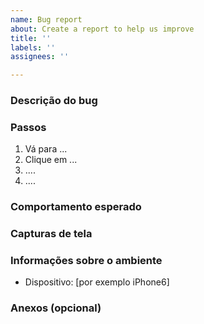 ```yaml
---
name: Bug report
about: Create a report to help us improve
title: ''
labels: ''
assignees: ''

---
```


<!-- 
    nome: Relatório de bug
    sobre: Relatório de melhoria do aplicativo
    título: "Bugfix: name_name_issue"
    labels: ''
    designados: '' 
-->

### **Descrição do bug**
<!-- Descrição do bug de uma maneira clara -->

### **Passos**
<!-- Etapas para reproduzir o bug -->
1. Vá para ...
2. Clique em ...
3. ....
4. ....

### **Comportamento esperado**
<!-- Comportamento esperado após a correção -->

### **Capturas de tela**
<!-- Imagens do bug para melhor reprodução -->

### **Informações sobre o ambiente**
- Dispositivo: [por exemplo iPhone6]

### **Anexos (opcional)**
<!-- Adicione algum recurso visual ou contexto para entender melhor o recurso desejado -->
